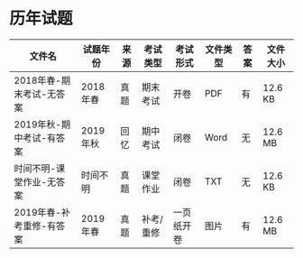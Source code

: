# 历年试题

文件名|试题年份|来源|考试类型|考试形式|文件类型|答案|文件大小
---|---|---|---|---|---|---|---
2018年春-期末考试-无答案|2018年春|真题|期末考试|开卷|PDF|有|12.6 KB
2019年秋-期中考试-有答案|2019年秋|回忆|期中考试|闭卷|Word|无|12.6 MB
时间不明-课堂作业-无答案|时间不明|真题|课堂作业|闭卷|TXT|无|12.6 KB
2019年春-补考重修-有答案|2019年春|真题|补考/重修|一页纸开卷|图片|有|12.6 MB
